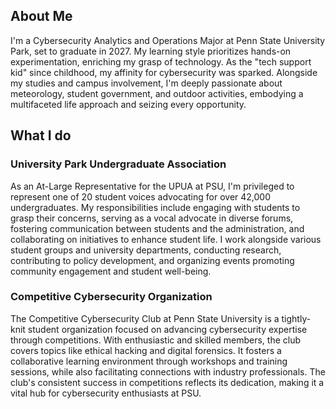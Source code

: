   ## About Me

 I'm a Cybersecurity Analytics and Operations Major at Penn State University Park, set to graduate in 2027. My learning style prioritizes hands-on experimentation, enriching my grasp of technology. As the "tech support kid" since childhood, my affinity for cybersecurity was sparked. Alongside my studies and campus involvement, I'm deeply passionate about meteorology, student government, and outdoor activities, embodying a multifaceted life approach and seizing every opportunity.

  ## What I do

  ### University Park Undergraduate Association

  As an At-Large Representative for the UPUA at PSU, I'm privileged to represent one of 20 student voices advocating for over 42,000 undergraduates. My responsibilities include engaging with students to grasp their concerns, serving as a vocal advocate in diverse forums, fostering communication between students and the administration, and collaborating on initiatives to enhance student life. I work alongside various student groups and university departments, conducting research, contributing to policy development, and organizing events promoting community engagement and student well-being.

  ### Competitive Cybersecurity Organization
  The Competitive Cybersecurity Club at Penn State University is a tightly-knit student organization focused on advancing cybersecurity expertise through competitions. With enthusiastic and skilled members, the club covers topics like ethical hacking and digital forensics. It fosters a collaborative learning environment through workshops and training sessions, while also facilitating connections with industry professionals. The club's consistent success in competitions reflects its dedication, making it a vital hub for cybersecurity enthusiasts at PSU.


  

